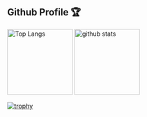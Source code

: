## Github Profile 🏆

<p align="left"> 
  <img alt="Top Langs" height="150px" src="https://github-readme-stats.vercel.app/api/top-langs/?username=cottoncandy31&layout=compact&show_icons=true&theme=onedark" />
  <img alt="github stats" height="150px" src="https://github-readme-stats.vercel.app/api?username=cottoncandy31&theme=onedark&show_icons=ture" />
</p>

[![trophy](https://github-profile-trophy.vercel.app/?username=cottoncandy31&theme=onedark&column=7
)](https://github.com/ryo-ma/github-profile-trophy)
